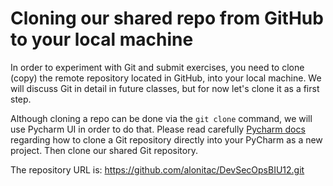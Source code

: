 # Cloning our shared repo from GitHub to your local machine

In order to experiment with Git and submit exercises, you need to clone (copy) the remote repository located in GitHub, into your local machine. We will discuss Git in detail in future classes, but for now let's clone it as a first step. 

Although cloning a repo can be done via the `git clone` command, we will use Pycharm UI in order to do that. Please read carefully [Pycharm docs](https://www.jetbrains.com/help/pycharm/cloning-repository.html) regarding how to clone a Git repository directly into your PyCharm as a new project. 
Then clone our shared Git repository. 

The repository URL is: https://github.com/alonitac/DevSecOpsBIU12.git



